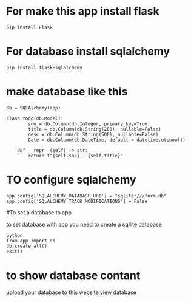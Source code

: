 # For make this app install flask

	pip install Flask


# For database install sqlalchemy
	
	pip install flask-sqlalchemy
	

# make database like this

	
	db = SQLAlchemy(app)

	class todo(db.Model):
    		sno = db.Column(db.Integer, primary_key=True)
    		title = db.Column(db.String(200), nullable=False)
    		desc = db.Column(db.String(500), nullable=False)
    		Date = db.Column(db.DateTime, default = datetime.utcnow())

    	def __repr__(self) -> str:
        	return f"{self.sno} - {self.title}"


# TO configure sqlalchemy

	app.config['SQLALCHEMY_DATABASE_URI'] = "sqlite:///form.db"
	app.config['SQLALCHEMY_TRACK_MODIFICATIONS'] = False 


#To set a database to app

to set database with app you need to create a sqllite database

	
	python
	from app import db
	db.create_all()
	exit()
	

# to show database contant

upload your database to this website
[view database](https://inloop.github.io/sqlite-viewer/)
	
